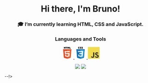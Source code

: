 
<p>
  <h1 align="center">Hi there, I'm Bruno!</h1>
  <h3 align="center">🎓 I’m currently learning HTML, CSS and JavaScript.</h6>
</p>

<p>
  <h3 align="center"> Languages and Tools</h3>
</p>

<p align="center">
  <a href="https://www.w3.org/html/" target="_blank"> <img src="https://raw.githubusercontent.com/devicons/devicon/master/icons/html5/html5-original-wordmark.svg" alt="html5" width="40" height="40"/> </a>
  <a href="https://www.w3schools.com/css/" target="_blank"> <img src="https://raw.githubusercontent.com/devicons/devicon/master/icons/css3/css3-original-wordmark.svg" alt="css3" width="40" height="40"/> </a>
  <a href="https://developer.mozilla.org/en-US/docs/Web/JavaScript" target="_blank"> <img src="https://raw.githubusercontent.com/devicons/devicon/master/icons/javascript/javascript-original.svg" alt="javascript" width="40" height="40"/> </a>
</p>

<p align="center">
  <img src="https://github-readme-stats.vercel.app/api?username=bruncavalcante&theme=radical&show_icons=true" width="410"/>
  <img src="https://github-readme-stats.vercel.app/api/top-langs/?username=bruncavalcante&layout=compact&theme=radical" width="400" />
</p>



<!--

### Hi there 👋

- 🎓 I’m currently learning Python, SQL, HTML, CSS and JavaScript.

[![Top Langs](https://github-readme-stats.vercel.app/api/top-langs/?username=bruncavalcante&langs_count=10&layout=compact)](https://github.com/bruncavalcante/github-readme-stats)

![](https://komarev.com/ghpvc/?username=bruncavalcante)




<!--
**bruncavalcante/bruncavalcante** is a ✨ _special_ ✨ repository because its `README.md` (this file) appears on your GitHub profile.

Here are some ideas to get you started:

- 🔭 I’m currently working on ...
- 🌱 I’m currently learning Python, SQL, HTML, CSS and JavaScript.
- 👯 I’m looking to collaborate on ...
- 🤔 I’m looking for help with ...
- 💬 Ask me about ...
- 📫 How to reach me: ...
- 😄 Pronouns: ...
- ⚡ Fun fact: ...
-->

--!>











